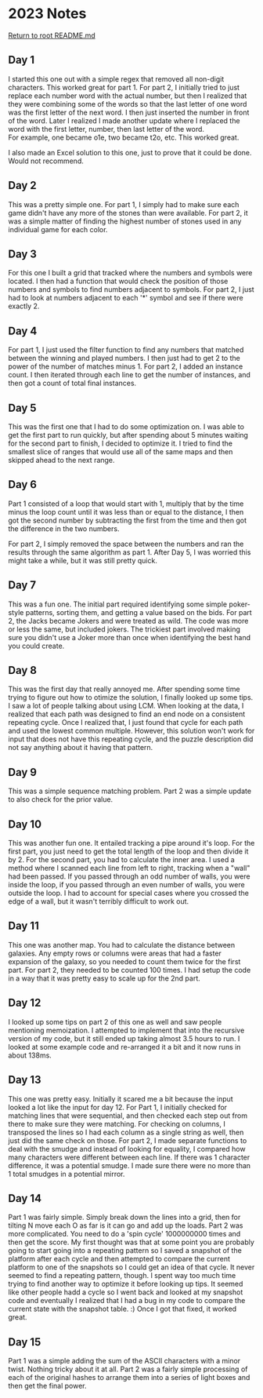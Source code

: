 # 2023 Notes

[Return to root README.md](../README.md)

## Day 1

I started this one out with a simple regex that removed all non-digit characters.  This worked great for part 1.  For part 2, I
initially tried to just replace each number word with the actual number, but then I realized that they were combining some of the
words so that the last letter of one word was the first letter of the next word. I then just inserted the number in front of the word.
Later I realized I made another update where I replaced the word with the first letter, number, then last letter of the word.  
For example, one became o1e, two became t2o, etc.  This worked great.

I also made an Excel solution to this one, just to prove that it could be done.  Would not recommend.

## Day 2

This was a pretty simple one. For part 1, I simply had to make sure each game didn't have any more of the stones than were available.
For part 2, it was a simple matter of finding the highest number of stones used in any individual game for each color.  

## Day 3

For this one I built a grid that tracked where the numbers and symbols were located.  I then had a function that would check the position
of those numbers and symbols to find numbers adjacent to symbols.  For part 2, I just had to look at numbers adjacent to each '*' symbol 
and see if there were exactly 2.

## Day 4

For part 1, I just used the filter function to find any numbers that matched between the winning and played numbers.  I then just had to
get 2 to the power of the number of matches minus 1.  For part 2, I added an instance count.  I then iterated through each line to get the
number of instances, and then got a count of total final instances.

## Day 5

This was the first one that I had to do some optimization on.  I was able to get the first part to run quickly, but after spending
about 5 minutes waiting for the second part to finish, I decided to optimize it.  I tried to find the smallest slice of ranges that
would use all of the same maps and then skipped ahead to the next range.

## Day 6

Part 1 consisted of a loop that would start with 1, multiply that by the time minus the loop count until it was less than or equal
to the distance, I then got the second number by subtracting the first from the time and then got the difference in the two numbers.

For part 2, I simply removed the space between the numbers and ran the results through the same algorithm as part 1.  After Day 5,
I was worried this might take a while, but it was still pretty quick.

## Day 7

This was a fun one.  The initial part required identifying some simple poker-style patterns, sorting them, and getting a value based
on the bids.  For part 2, the Jacks became Jokers and were treated as wild.  The code was more or less the same, but included jokers.
The trickiest part involved making sure you didn't use a Joker more than once when identifying the best hand you could create.

## Day 8

This was the first day that really annoyed me.  After spending some time trying to figure out how to otimize the solution, I finally
looked up some tips.  I saw a lot of people talking about using LCM.  When looking at the data, I realized that each path was designed
to find an end node on a consistent repeating cycle.  Once I realized that, I just found that cycle for each path and used the lowest
common multiple.  However, this solution won't work for input that does not have this repeating cycle, and the puzzle description did
not say anything about it having that pattern.

## Day 9

This was a simple sequence matching problem.  Part 2 was a simple update to also check for the prior value.

## Day 10

This was another fun one.  It entailed tracking a pipe around it's loop.  For the first part, you just need to get the total length
of the loop and then divide it by 2.  For the second part, you had to calculate the inner area.  I used a method where I scanned each
line from left to right, tracking when a "wall" had been passed.  If you passed through an odd number of walls, you were inside the
loop, if you passed through an even number of walls, you were outside the loop.  I had to account for special cases where you crossed
the edge of a wall, but it wasn't terribly difficult to work out.

## Day 11

This one was another map.  You had to calculate the distance between galaxies.  Any empty rows or columns were areas that had a faster
expansion of the galaxy, so you needed to count them twice for the first part.  For part 2, they needed to be counted 100 times.  I
had setup the code in a way that it was pretty easy to scale up for the 2nd part.

## Day 12

I looked up some tips on part 2 of this one as well and saw people mentioning memoization.  I attempted to implement that into the
recursive version of my code, but it still ended up taking almost 3.5 hours to run.  I looked at some example code and re-arranged
it a bit and it now runs in about 138ms.

## Day 13

This one was pretty easy.  Initially it scared me a bit because the input looked a lot like the input for day 12. For Part 1, I
initially checked for matching lines that were sequential, and then checked each step out from there to make sure they were matching.
For checking on columns, I transposed the lines so I had each column as a single string as well, then just did the same check on those.
For part 2, I made separate functions to deal with the smudge and instead of looking for equality, I compared how many characters were
different between each line.  If there was 1 character difference, it was a potential smudge.  I made sure there were no more than 1
total smudges in a potential mirror.

## Day 14

Part 1 was fairly simple.  Simply break down the lines into a grid, then for tilting N move each O as far is it can go and add up the
loads.
Part 2 was more complicated.  You need to do a 'spin cycle' 1000000000 times and then get the score.  My first thought was that at
some point you are probably going to start going into a repeating pattern so I saved a snapshot of the platform after each cycle
and then attempted to compare the current platform to one of the snapshots so I could get an idea of that cycle.  It never seemed
to find a repeating pattern, though.  I spent way too much time trying to find another way to optimize it before looking up tips.
It seemed like other people hadd a cycle so I went back and looked at my snapshot code and eventually I realized that I had a bug
in my code to compare the current state with the snapshot table. :)  Once I got that fixed, it worked great.

## Day 15

Part 1 was a simple adding the sum of the ASCII characters with a minor twist.  Nothing tricky about it at all.
Part 2 was a fairly simple processing of each of the original hashes to arrange them into a series of light boxes and then get the
final power.

